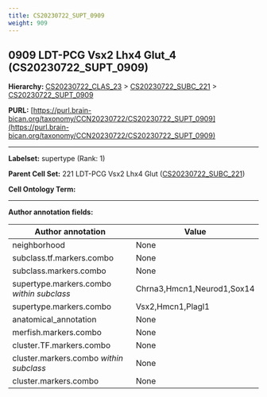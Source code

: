 ```yaml
---
title: CS20230722_SUPT_0909
weight: 909
---
```

## 0909 LDT-PCG Vsx2 Lhx4 Glut_4 (CS20230722_SUPT_0909)
<b>Hierarchy: </b>
[CS20230722_CLAS_23](../CS20230722_CLAS_23) >
[CS20230722_SUBC_221](../CS20230722_SUBC_221) >
[CS20230722_SUPT_0909](../CS20230722_SUPT_0909)

**PURL:** [https://purl.brain-bican.org/taxonomy/CCN20230722/CS20230722_SUPT_0909](https://purl.brain-bican.org/taxonomy/CCN20230722/CS20230722_SUPT_0909)

---


**Labelset:** supertype (Rank: 1)

**Parent Cell Set:** 221 LDT-PCG Vsx2 Lhx4 Glut ([CS20230722_SUBC_221](../CS20230722_SUBC_221))



**Cell Ontology Term:** 

[MARKER GENES.]: #


---

[TRANSFERRED ANNOTATIONS.]: #


[AUTHOR ANNOTATION FIELDS.]: #


**Author annotation fields:**

| Author annotation | Value |
|-------------------|-------|
|neighborhood|None|
|subclass.tf.markers.combo|None|
|subclass.markers.combo|None|
|supertype.markers.combo _within subclass_|Chrna3,Hmcn1,Neurod1,Sox14|
|supertype.markers.combo|Vsx2,Hmcn1,Plagl1|
|anatomical_annotation|None|
|merfish.markers.combo|None|
|cluster.TF.markers.combo|None|
|cluster.markers.combo _within subclass_|None|
|cluster.markers.combo|None|
